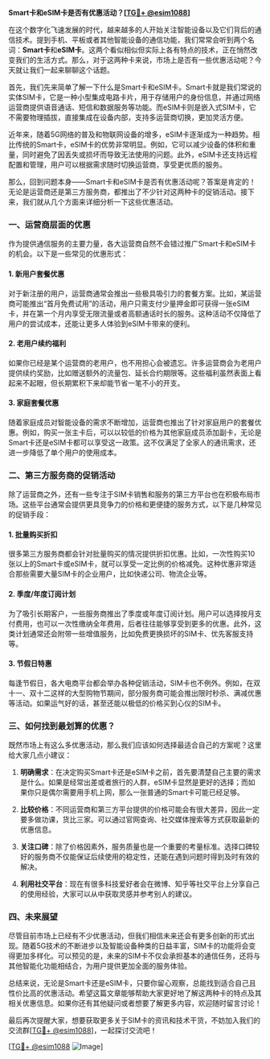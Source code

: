 **Smart卡和eSIM卡是否有优惠活动？[[TG💪+ @esim1088](https://t.me/s/esim1088)]**

在这个数字化飞速发展的时代，越来越多的人开始关注智能设备以及它们背后的通信技术。提到手机、平板或者其他智能设备的通信功能，我们常常会听到两个名词：**Smart卡**和**eSIM卡**。这两个看似相似但实际上各有特点的技术，正在悄然改变我们的生活方式。那么，对于这两种卡来说，市场上是否有一些优惠活动呢？今天就让我们一起来聊聊这个话题。

首先，我们先来简单了解一下什么是Smart卡和eSIM卡。Smart卡就是我们常说的实体SIM卡，它是一种小型集成电路卡片，用于存储用户的身份信息，并通过网络运营商提供语音通话、短信和数据服务等功能。而eSIM卡则是嵌入式SIM卡，它不需要物理插拔，直接集成在设备内部，支持多运营商切换，更加灵活方便。

近年来，随着5G网络的普及和物联网设备的增多，eSIM卡逐渐成为一种趋势。相比传统的Smart卡，eSIM卡的优势非常明显。例如，它可以减少设备的体积和重量，同时避免了因丢失或损坏而导致无法使用的问题。此外，eSIM卡还支持远程配置和管理，用户可以根据需求随时切换运营商，享受更优质的服务。

那么，回到问题本身——Smart卡和eSIM卡是否有优惠活动呢？答案是肯定的！无论是运营商还是第三方服务商，都推出了不少针对这两种卡的促销活动。接下来，我们就从几个方面来详细分析一下这些优惠活动。

### 一、运营商层面的优惠

作为提供通信服务的主要力量，各大运营商自然不会错过推广Smart卡和eSIM卡的机会。以下是一些常见的优惠形式：

#### 1. 新用户套餐优惠
对于新注册的用户，运营商通常会推出一些极具吸引力的套餐方案。比如，某运营商可能推出“首月免费试用”的活动，用户只需支付少量押金即可获得一张eSIM卡，并在第一个月内享受无限流量或者高额通话时长的服务。这种活动不仅降低了用户的尝试成本，还能让更多人体验到eSIM卡带来的便利。

#### 2. 老用户续约福利
如果你已经是某个运营商的老用户，也不用担心会被遗忘。许多运营商会为老用户提供续约奖励，比如赠送额外的流量包、延长合约期限等。这些福利虽然表面上看起来不起眼，但长期累积下来却能节省一笔不小的开支。

#### 3. 家庭套餐优惠
随着家庭成员对智能设备的需求不断增加，运营商也推出了针对家庭用户的套餐优惠。例如，购买一张主卡后，可以以较低的价格为其他家庭成员添加副卡，无论是Smart卡还是eSIM卡都可以享受这一政策。这不仅满足了全家人的通讯需求，还进一步降低了单个用户的使用成本。

### 二、第三方服务商的促销活动

除了运营商之外，还有一些专注于SIM卡销售和服务的第三方平台也在积极布局市场。这些平台通常会提供更具竞争力的价格和更便捷的服务方式，以下是几种常见的促销手段：

#### 1. 批量购买折扣
很多第三方服务商都会针对批量购买的情况提供折扣优惠。比如，一次性购买10张以上的Smart卡或eSIM卡，就可以享受一定比例的价格减免。这种优惠非常适合那些需要大量SIM卡的企业用户，比如快递公司、物流企业等。

#### 2. 季度/年度订阅计划
为了吸引长期客户，一些服务商推出了季度或年度订阅计划。用户可以选择按月支付费用，也可以一次性缴纳全年费用，后者往往能够享受到更多的优惠。此外，这类计划通常还会附带一些增值服务，比如免费更换损坏的SIM卡、优先客服支持等。

#### 3. 节假日特惠
每逢节假日，各大电商平台都会举办各种促销活动，SIM卡也不例外。例如，在双十一、双十二这样的大型购物节期间，部分服务商可能会推出限时秒杀、满减优惠等活动。如果运气好的话，甚至还能以极低的价格买到心仪的SIM卡。

### 三、如何找到最划算的优惠？

既然市场上有这么多优惠活动，那么我们应该如何选择最适合自己的方案呢？这里给大家几点小建议：

1. **明确需求**：在决定购买Smart卡还是eSIM卡之前，首先要清楚自己主要的需求是什么。如果是经常出差或者旅行的人群，eSIM卡显然是更好的选择；而如果你只是偶尔需要用手机上网，那么一张普通的Smart卡可能已经足够。

2. **比较价格**：不同运营商和第三方平台提供的价格可能会有很大差异，因此一定要多做功课，货比三家。可以通过官网查询、社交媒体搜索等方式获取最新的优惠信息。

3. **关注口碑**：除了价格因素外，服务质量也是一个重要的考量标准。选择口碑较好的服务商不仅能保证后续使用的稳定性，还能在遇到问题时得到及时有效的解决。

4. **利用社交平台**：现在有很多科技爱好者会在微博、知乎等社交平台上分享自己的使用经验，大家可以从中获取灵感并参考别人的建议。

### 四、未来展望

尽管目前市场上已经有不少优惠活动，但我们相信未来还会有更多创新的形式出现。随着5G技术的不断进步以及智能设备种类的日益丰富，SIM卡的功能将会变得更加多样化。可以预见的是，未来的SIM卡不仅会承担基本的通信任务，还将与其他智能化功能相结合，为用户提供更加全面的服务体验。

总结来说，无论是Smart卡还是eSIM卡，只要你留心观察，总能找到适合自己且性价比高的优惠活动。希望这篇文章能够帮助大家更好地了解这两种卡的特点及其相关优惠信息。如果你还有其他疑问或者想要了解更多内容，欢迎随时留言讨论！

最后再次提醒大家，想要获取更多关于SIM卡的资讯和技术干货，不妨加入我们的交流群[[TG💪+ @esim1088](https://t.me/s/esim1088)]，一起探讨交流吧！

[[TG💪+ @esim1088](https://t.me/s/esim1088) ![Image](https://i.postimg.cc/4NQfJmqS/Snipaste-2025-05-13-00-14-12.png)]